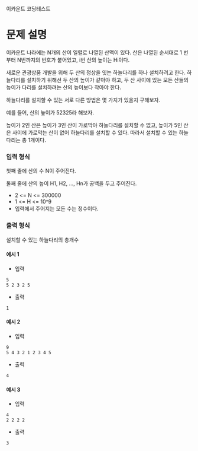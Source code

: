 이카운트 코딩테스트

# 문제 설명

이카운트 나라에는 N개의 산이 일렬로 나열된 산맥이 있다. 산은 나열된 순서대로 1 번부터 N번까지의 번호가 붙어있고, i번 산의 높이는 Hi이다.

새로운 관광상품 개발을 위해 두 산의 정상을 잇는 하늘다리를 하나 설치하려고 한다. 하늘다리를 설치하기 위해선 두 산의 높이가 같아야 하고, 두 산 사이에 있는 모든 산들의 높이가 다리를 설치하려는 산의 높이보다 작아야 한다.

하늘다리를 설치할 수 있는 서로 다른 방법은 몇 가지가 있을지 구해보자.

예를 들어, 산의 높이가 52325라 해보자.

높이가 2인 산은 높이가 3인 산이 가로막아 하늘다리를 설치할 수 없고, 높이가 5인 산은 사이에 가로막는 산이 없어 하늘다리를 설치할 수 있다. 따라서 설치할 수 있는 하늘다리는 총 1개이다.

### 입력 형식

첫째 줄에 산의 수 N이 주어진다.

둘째 줄에 산의 높이 H1, H2, ..., Hn가 공백을 두고 주어진다.

- 2 <= N <= 300000
- 1 <= H <= 10^9
- 입력에서 주어지는 모든 수는 정수이다.

### 출력 형식

설치할 수 있는 하늘다리의 총개수

#### 예시 1

- 입력

```
5
5 2 3 2 5
```

- 출력

```
1
```

#### 예시 2

- 입력

```
9
5 4 3 2 1 2 3 4 5
```

- 출력

```
4
```

#### 예시 3

- 입력

```
4
2 2 2 2
```

- 출력

```
3
```
